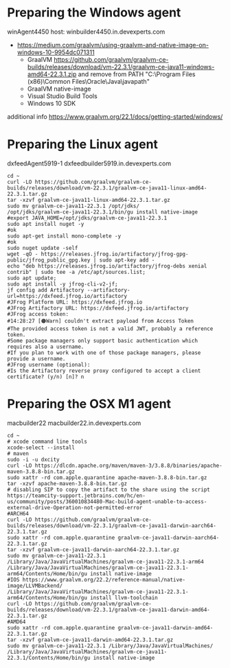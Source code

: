 # Preparing the Windows agent

winAgent4450 host: winbuilder4450.in.devexperts.com

 * https://medium.com/graalvm/using-graalvm-and-native-image-on-windows-10-9954dc071311
   * GraalVM https://github.com/graalvm/graalvm-ce-builds/releases/download/vm-22.3.1/graalvm-ce-java11-windows-amd64-22.3.1.zip and remove from PATH "C:\Program Files (x86)\Common Files\Oracle\Java\javapath"
   * GraalVM native-image
   * Visual Studio Build Tools
   * Windows 10 SDK

additional info https://www.graalvm.org/22.1/docs/getting-started/windows/

# Preparing the Linux agent

dxfeedAgent5919-1 dxfeedbuilder5919.in.devexperts.com

```shell
cd ~
curl -LO https://github.com/graalvm/graalvm-ce-builds/releases/download/vm-22.3.1/graalvm-ce-java11-linux-amd64-22.3.1.tar.gz
tar -xzvf graalvm-ce-java11-linux-amd64-22.3.1.tar.gz
sudo mv graalvm-ce-java11-22.3.1 /opt/jdks/
/opt/jdks/graalvm-ce-java11-22.3.1/bin/gu install native-image
#export JAVA_HOME=/opt/jdks/graalvm-ce-java11-22.3.1
sudo apt install nuget -y
#ok
sudo apt-get install mono-complete -y
#ok
sudo nuget update -self
wget -qO - https://releases.jfrog.io/artifactory/jfrog-gpg-public/jfrog_public_gpg.key | sudo apt-key add -
echo "deb https://releases.jfrog.io/artifactory/jfrog-debs xenial contrib" | sudo tee -a /etc/apt/sources.list;
sudo apt update;
sudo apt install -y jfrog-cli-v2-jf;
jf config add Artifactory --artifactory-url=https://dxfeed.jfrog.io/artifactory
#JFrog Platform URL: https://dxfeed.jfrog.io
#JFrog Artifactory URL: https://dxfeed.jfrog.io/artifactory
#JFrog access token:
#14:28:27 [🟠Warn] couldn't extract payload from Access Token
#The provided access token is not a valid JWT, probably a reference token.
#Some package managers only support basic authentication which requires also a username.
#If you plan to work with one of those package managers, please provide a username.
#JFrog username (optional):
#Is the Artifactory reverse proxy configured to accept a client certificate? (y/n) [n]? n
```

# Preparing the OSX M1 agent

macbuilder22 macbuilder22.in.devexperts.com

```shell
cd ~
# xcode command line tools
xcode-select --install
# maven
sudo -i -u dxcity
curl -LO https://dlcdn.apache.org/maven/maven-3/3.8.8/binaries/apache-maven-3.8.8-bin.tar.gz
sudo xattr -rd com.apple.quarantine apache-maven-3.8.8-bin.tar.gz
tar -xzvf apache-maven-3.8.8-bin.tar.gz
# disabling SIP to copy the artifact to the share using the script https://teamcity-support.jetbrains.com/hc/en-us/community/posts/360010834480-Mac-build-agent-unable-to-access-external-drive-Operation-not-permitted-error
#ARCH64
curl -LO https://github.com/graalvm/graalvm-ce-builds/releases/download/vm-22.3.1/graalvm-ce-java11-darwin-aarch64-22.3.1.tar.gz
sudo xattr -rd com.apple.quarantine graalvm-ce-java11-darwin-aarch64-22.3.1.tar.gz
tar -xzvf graalvm-ce-java11-darwin-aarch64-22.3.1.tar.gz
sudo mv graalvm-ce-java11-22.3.1 /Library/Java/JavaVirtualMachines/graalvm-ce-java11-22.3.1-arm64
/Library/Java/JavaVirtualMachines/graalvm-ce-java11-22.3.1-arm64/Contents/Home/bin/gu install native-image
#IOS https://www.graalvm.org/22.2/reference-manual/native-image/LLVMBackend/
/Library/Java/JavaVirtualMachines/graalvm-ce-java11-22.3.1-arm64/Contents/Home/bin/gu install llvm-toolchain
curl -LO https://github.com/graalvm/graalvm-ce-builds/releases/download/vm-22.3.1/graalvm-ce-java11-darwin-amd64-22.3.1.tar.gz
#AMD64
sudo xattr -rd com.apple.quarantine graalvm-ce-java11-darwin-amd64-22.3.1.tar.gz
tar -xzvf graalvm-ce-java11-darwin-amd64-22.3.1.tar.gz
sudo mv graalvm-ce-java11-22.3.1 /Library/Java/JavaVirtualMachines/
/Library/Java/JavaVirtualMachines/graalvm-ce-java11-22.3.1/Contents/Home/bin/gu install native-image
```